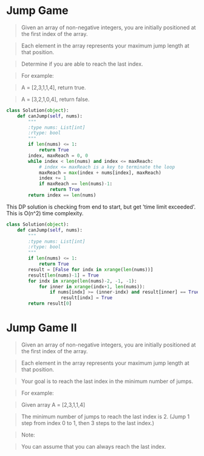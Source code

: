 # Jump Game

> Given an array of non-negative integers, you are initially positioned at the first index of the array.

> Each element in the array represents your maximum jump length at that position.

> Determine if you are able to reach the last index.

> For example:

> A = [2,3,1,1,4], return true.

> A = [3,2,1,0,4], return false.

```Python
class Solution(object):
    def canJump(self, nums):
        """
        :type nums: List[int]
        :rtype: bool
        """
        if len(nums) <= 1:
            return True
        index, maxReach = 0, 0
        while index < len(nums) and index <= maxReach:
            # index <= maxReach is a key to terminate the loop
            maxReach = max(index + nums[index], maxReach)
            index += 1
            if maxReach == len(nums)-1:
                return True
        return index == len(nums)
```

This DP solution is checking from end to start, but get 'time limit exceeded'. This is O(n^2) time complexity.

```Python
class Solution(object):
    def canJump(self, nums):
        """
        :type nums: List[int]
        :rtype: bool
        """
        if len(nums) <= 1:
            return True
        result = [False for indx in xrange(len(nums))]
        result[len(nums)-1] = True
        for indx in xrange(len(nums)-2, -1, -1):
            for inner in xrange(indx+1, len(nums)):
                if nums[indx] >= (inner-indx) and result[inner] == True:
                    result[indx] = True
        return result[0]
```

# Jump Game II

> Given an array of non-negative integers, you are initially positioned at the first index of the array.

> Each element in the array represents your maximum jump length at that position.

> Your goal is to reach the last index in the minimum number of jumps.

> For example:

> Given array A = [2,3,1,1,4]

> The minimum number of jumps to reach the last index is 2. (Jump 1 step from index 0 to 1, then 3 steps to the last index.)

> Note:

> You can assume that you can always reach the last index.

```Python

```
